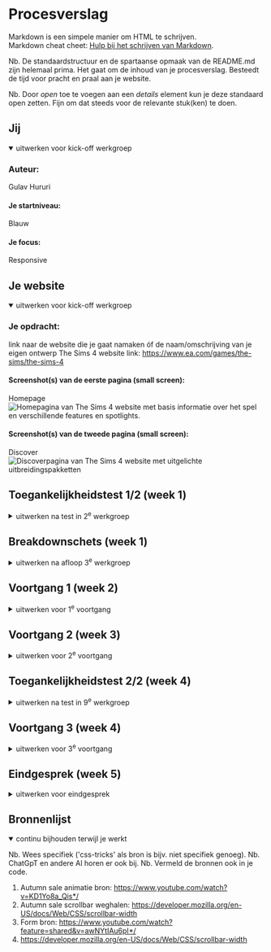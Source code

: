 # Procesverslag
Markdown is een simpele manier om HTML te schrijven.  
Markdown cheat cheet: [Hulp bij het schrijven van Markdown](https://github.com/adam-p/markdown-here/wiki/Markdown-Cheatsheet).

Nb. De standaardstructuur en de spartaanse opmaak van de README.md zijn helemaal prima. Het gaat om de inhoud van je procesverslag. Besteedt de tijd voor pracht en praal aan je website.

Nb. Door *open* toe te voegen aan een *details* element kun je deze standaard open zetten. Fijn om dat steeds voor de relevante stuk(ken) te doen.





## Jij

<details open>
  <summary>uitwerken voor kick-off werkgroep</summary>

  ### Auteur:
  Gulav Hururi

  #### Je startniveau:
  Blauw

  #### Je focus:
 Responsive
 
</details>





## Je website

<details open>
  <summary>uitwerken voor kick-off werkgroep</summary>

  ### Je opdracht:
  link naar de website die je gaat namaken óf de naam/omschrijving van je eigen ontwerp
  The Sims 4 website 
link: https://www.ea.com/games/the-sims/the-sims-4

  #### Screenshot(s) van de eerste pagina (small screen): 
  Homepage   
  <img src="readme-images/screenshothomepage" width="375px" alt="Homepagina van The Sims 4 website met basis informatie over het spel en verschillende features en spotlights.">

  #### Screenshot(s) van de tweede pagina (small screen):
  Discover 
  <img src="readme-images/screenshotdiscoverpage" width="375px" alt="Discoverpagina van The Sims 4 website met uitgelichte uitbreidingspakketten">
 
</details>



## Toegankelijkheidstest 1/2 (week 1)

<details>
  <summary>uitwerken na test in 2<sup>e</sup> werkgroep</summary>

  ### Bevindingen
  Lijst met je bevindingen die in de test naar voren kwamen:


Global code: 
- 160 fouten met w3c validator 

Controls: 
- Focus states zijn er wel maar ze zijn niet heel duidelijk. Buttons worden iets donkerder en om de secitons is een dunne lichtblauwe lijn. 

Images: 
- Veel afbeeldingen bevatten tekst, maar dat staat niet in de alt. 

</details>

## Breakdownschets (week 1)

<details>
  <summary>uitwerken na afloop 3<sup>e</sup> werkgroep</summary>

  ### de hele pagina: 
  <img src="readme-images/breakdownhomepageeen" width="375px" alt="breakdown van de hele pagina">

   <img src="readme-images/breakdownhomepagetwee" width="375px" alt="breakdown van de hele pagina">

  <img src="readme-images/breakdownnewlyreleased" width="375px" alt="breakdown van de hele pagina">

  ### dynamisch deel (bijv menu): 
  <img src="readme-images/breakdownfooter.png" width="375px" alt="breakdown van een dynamisch deel">


</details>

## Voortgang 1 (week 2)

<details>
  <summary>uitwerken voor 1<sup>e</sup> voortgang</summary>

  ### Stand van zaken
  Voordat ik het vak FED volgde heb ik nog nooit met grids gewerkt. Ik deed eigenlijk alles met een flexbox. Op The Sims 4 website staan verschillende secties met afbeeldingen en tekst waarvoor het wel heel handig is om een grid te gebruiken, zoals de "Spotlight" section in mijn website. Daar staan 3 articles waarvan de eerste de gehele breedte is van de andere 2 naast elkaar. In de les hebben we natuurlijk geleerd hoe dat moest dus wilde ik het graag zelf uitproberen. Ik vond het lastig om onder de knie te krijgen hoe een grid werkt, omdat ik me niet zo goed kon inbeelden welke waardes op welke plek staan. Na even geoefend te hebben met de opdrachten op DLO snapte ik het wat beter en ben ik aan de slag gegaan met grids in de "Spotlight" section van mijn website. 

  <img src="readme-images/spotlightsectiongrid.png" width="375px" alt="Spotlight Sectie met grid">

  ### Agenda voor meeting
  samen met je groepje opstellen

  | student 1      | student 2          | student 3    | student 4        |
  | ---            | ---                | ---          | ---              |
  | dit bespreken  | en dit             | en ik dit    | en dan ik dat    |
  | en dat ook nog | dit als er tijd is | nog een punt | dit wil ik zeker |
  | ...            | ...                | ...          | ...              |

Agenda: 
- Werken met de grid functie 
- Welke html structurerende elementen zjin het best om te gebruiken
- Linkjes en buttons 

  ### Verslag van meeting
  hier na afloop snel de uitkomsten van de meeting vastleggen

  Tijdens het eerste voortgangsgesprek heb ik gevraagd of alles ook echt een link moest zijn, aangezien de linkjes op de echte website naar allemaal andere pagina's leiden en je maar 2 pagina's hoeft te maken. Alle linkjes mogen leiden naar de tweede pagina die je maakt. Het werd toen duidelijk dat alle linkjes op de pagina mogen leiden naar de tweede pagina die je maakt. 

  Verder had ik wat vragen over de grid functie, maar toen ik er thuis mee aan de slag ging was het al gelukt. 
</details>

## Voortgang 2 (week 3)

<details>
  <summary>uitwerken voor 2<sup>e</sup> voortgang</summary>

  ### Stand van zaken
  hier dit ging goed & dit was lastig (neem ook screenshots op van delen van je website en code)

  Ik vond het best lastig om van normale classes te switchen naar psuedo classes, omdat ik ineens moest gaan nadenken over welk element waar staat en welke class ik moet gebruiken om alleen dat element te stylen. 

  Ik kreeg bijvoorbeeld dit stuk van mijn section maar niet goed: 
  <img src="readme-images/folluwussection.png" width="375px" alt="Follow us section">

  Alles stond te dicht op elkaar en ik wist ook niet zo goed waardoor het kwam. Uiteindelijk heb ik besloten om de  "See all" button weg te laten, omdat het sowieso niet echt toegevoegde waarde had in mijn versie van de website. 

 Na even geoefend te hebben met de psuedo elementen ging het steeds beter, en kon ik bepaalde elementen stylen zonder dat andere elementen meeveranderden, zoals hier: 

  <img src="readme-images/article.png" width="375px" alt="Article met teksten op een andere manier gestyled">



</details>

## Toegankelijkheidstest 2/2 (week 4)

<details>
  <summary>uitwerken na test in 9<sup>e</sup> werkgroep</summary>

  ### Bevindingen
  Lijst met je bevindingen die in de test naar voren kwamen (geef ook aan wat er verbeterd is):

- Keyboard: 
focus style is nu veel duidelijker doordat ik een dikke blauwe border heb gemaakt voor de focusstate 

- Images: 
In de alt van afbeeldingen met tekst staat nu ook de tekst. 



</details>





## Voortgang 3 (week 4)

<details>
  <summary>uitwerken voor 3<sup>e</sup> voortgang</summary>

  ### Stand van zaken
  hier dit ging goed & dit was lastig (neem ook screenshots op van delen van je website en code)

  Hier ging ik bezig met dingen als een form en hamburgermenu. Het hamburgermenu vond ik wel lastig om te maken. Ik had namelijk een code van YouTube die ik wel begreep, maar tijdens het gesprek kwam ik erachter dat dat niet de juiste maniier was. Ik had de les waarin het hamurgermenu besproken werd ook gemist, maar na het oefenen met opdrachten van DLO, en wat aanpassingen te doen is het me gelukt om een mooi en werkend hamurgermenu te maken. 

  Ook heb ik besloten om de caroussel helemaal weg te laten, en er gewoon een horizontaal scrollbare section van te maken met overflow-x. 
   <img src="readme-images/features.png" width="375px" alt="Features Section">

  Ook was ik helemaal vergeten om mobile first te beginnen. Alles is wel responsive, maar ik heb dus van een groot naar een klein scherm gewerkt. 


  ### Agenda voor meeting
  samen met je groepje opstellen

  | student 1      | student 2          | student 3    | student 4        |
  | ---            | ---                | ---          | ---              |
  | dit bespreken  | en dit             | en ik dit    | en dan ik dat    |
  | en dat ook nog | dit als er tijd is | nog een punt | dit wil ik zeker |
  | ...            | ...                | ...          | ...              |

Agenda: 
- Hamburgermenu 
- Caroussel 
- Form 

  ### Verslag van meeting
  hier na afloop snel de uitkomsten van de meeting vastleggen

  - Het hamburgermenu moet ik nog aanpassen, omdat ik eigenlijk een soort css code in js heb gezet, terwijl dat niet de bedoeling is. En ik moet erop letten dat de knop om het hamburgermenu te openen en de knop om het menu te sluiten op dezelfde plek staan. 
  - Caroussel of weglaten of ervoor zorgen dat ik het helemaal begrijp. In plaats van een caroussel kan ik de afbeeldingen en tekst ook naast elkaar zetten en met css kunnen laten scrollen. 
  - Form focus state wat duidelijker maken en in de focusstate al feedback geven met :focus valid. 

</details>

## Eindgesprek (week 5)

<details>
  <summary>uitwerken voor eindgesprek</summary>

  ### Je uitkomst - karakteristiek screenshots:
  <img src="readme-images/uitkomstwcag1.JPG" width="375px" alt="uitomst">
  <img src="readme-images/uitkomstwcag2.JPG" width="375px" alt="uitomst">
  <img src="readme-images/uitkomstwcag3.JPG" width="375px" alt="uitomst">
  <img src="readme-images/uitkomstwcag4.JPG" width="375px" alt="uitomst">
  <img src="readme-images/uitkomstwcag5.JPG" width="375px" alt="uitomst">


Toen ik mijn website uploadde op github zag ik dat de website niet goed werkt op Safari. De footer en header zien er bijvoorbeeld zo uit: 
 <img src="readme-images/safarifooter.png" width="375px" alt="Footer op Safari">
<img src="readme-images/safariheader.png" width="375px" alt="Header op Safari">

Een paar andere sections zien er ook niet uit zoals het hoort, maar als je de website opent op FireFox ziet het er wel goed uit. Ik vind het jammer dat het niet werkt zoals het hoort, maar ik had helaas geen tijd meer om dit op te lossen. Gelukkig werken alle functies gewoon zoals het hoort op FireFox. 
 
Verder pakt de focus state ook niet goed op de image linkjes in mijn footer: 
<img src="readme-images/focusfooter.png" width="375px" alt="Focus op image in de footer">

Ik snap niet zo goed hoe dat komt. Ik heb het proberen op te lossen maar ik kwam er helaas niet uit. 
</details>




## Bronnenlijst

<details open>
  <summary>continu bijhouden terwijl je werkt</summary>

  Nb. Wees specifiek ('css-tricks' als bron is bijv. niet specifiek genoeg). 
  Nb. ChatGpT en andere AI horen er ook bij.
  Nb. Vermeld de bronnen ook in je code.

  1. Autumn sale animatie bron: https://www.youtube.com/watch?v=KD1Yo8a_Qis*/
  2. Autumn sale scrollbar weghalen: https://developer.mozilla.org/en-US/docs/Web/CSS/scrollbar-width
  3. Form bron: https://www.youtube.com/watch?feature=shared&v=awNYtIAu6pI*/
  4. https://developer.mozilla.org/en-US/docs/Web/CSS/scrollbar-width

</details>